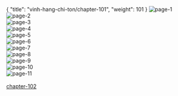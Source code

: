 { "title": "vinh-hang-chi-ton/chapter-101", "weight": 101 }
<img src="vinh-hang-chi-ton_0101_01-4e061f9ce383b0759859fb589d44fe9c.webp" alt="page-1" origin="http://1.bp.blogspot.com/-RzbkhFr4VMA/WzhcBYnDBEI/AAAAAAAAEZ4/idbYir28pTs0B9dbuHfOCbOFv4ZiSifWQCLcBGAs/s1600/1.jpg?imgmax=0"><br/>
<img src="vinh-hang-chi-ton_0101_02-0beb88f761440fa3fd429c42852b41af.webp" alt="page-2" origin="http://1.bp.blogspot.com/-zFovQQHsHuU/WzhcCXbHNEI/AAAAAAAAEZ8/Rnox5n7bE6k-K3gkTpbOJW2RURHhFBCgQCLcBGAs/s1600/2.jpg?imgmax=0"><br/>
<img src="vinh-hang-chi-ton_0101_03-7dfc881c864123f26e65027463d34f65.webp" alt="page-3" origin="http://1.bp.blogspot.com/-5p2kcj1vMf4/WzhcCdgjQ_I/AAAAAAAAEaA/8Q989UwAGPg8mN7jDSdh4ZwZKlm6uRBnwCLcBGAs/s1600/3.jpg?imgmax=0"><br/>
<img src="vinh-hang-chi-ton_0101_04-9bb6b5fab091b74006870e1f4fb6992c.webp" alt="page-4" origin="http://1.bp.blogspot.com/-hI73bWTy7gQ/WzhcCe_7jBI/AAAAAAAAEaE/kSrMlnkQ-uwapxqucNFfcGqWGfW3j5mnQCLcBGAs/s1600/4.jpg?imgmax=0"><br/>
<img src="vinh-hang-chi-ton_0101_05-de7a0f07a84547954790382df279c9fe.webp" alt="page-5" origin="http://1.bp.blogspot.com/-JZx8cHOb7W8/WzhcDqhik7I/AAAAAAAAEaI/UZsQSOmhf74Bv_fWuW7oP8DUl5U2-3K_gCLcBGAs/s1600/5.jpg?imgmax=0"><br/>
<img src="vinh-hang-chi-ton_0101_06-2720f4fa648c95b9af185fb803139428.webp" alt="page-6" origin="http://1.bp.blogspot.com/-tBYotMUI6vk/WzhcDvk5heI/AAAAAAAAEaM/jKORh91OI_0TzEj--GsW3k9eOEuiX15jACLcBGAs/s1600/6.jpg?imgmax=0"><br/>
<img src="vinh-hang-chi-ton_0101_07-d7da81068d7f6ca88722b8a667af9053.webp" alt="page-7" origin="http://1.bp.blogspot.com/-ka0GON0RCSY/WzhcENTDV6I/AAAAAAAAEaQ/ABacMdiZ1LINw-E_Cpe42RLpEEkMOny0wCLcBGAs/s1600/7.jpg?imgmax=0"><br/>
<img src="vinh-hang-chi-ton_0101_08-4c7630d3ee7eabd278af6abeec1f7861.webp" alt="page-8" origin="http://1.bp.blogspot.com/-4oBAOU5S7qg/WzhcETZ9qqI/AAAAAAAAEaU/sP9ToR3Km9AkqzyLN8Cd2oblz9kAord-ACLcBGAs/s1600/8.jpg?imgmax=0"><br/>
<img src="vinh-hang-chi-ton_0101_09-14c4005a4be0d5cf70feae0eb186887a.webp" alt="page-9" origin="http://1.bp.blogspot.com/-SBtFB1ByhgA/WzhcEpUkptI/AAAAAAAAEaY/av1h_T2U1NEQyGP5CqTguxzEcATeL-mEACLcBGAs/s1600/9.jpg?imgmax=0"><br/>
<img src="vinh-hang-chi-ton_0101_10-56384646a11d68fb3c0b997418132729.webp" alt="page-10" origin="http://1.bp.blogspot.com/-6eIo2PP79ec/WzhcBQEh9tI/AAAAAAAAEZw/Rkn9rhTaHq0w8oa0C88SQyQySJGfqGyaACLcBGAs/s1600/10.jpg?imgmax=0"><br/>
<img src="vinh-hang-chi-ton_0101_11-0c58e97bc77e0f3fa8615f032dd172d6.webp" alt="page-11" origin="http://1.bp.blogspot.com/-7Q5bT0cJcts/WzhcBYy930I/AAAAAAAAEZ0/aYrrnA5EiQISSQ8tv1nFVggG5PIKcnEVACLcBGAs/s1600/11.jpg?imgmax=0"><br/>
<br/><a class="nextchap" href="/vinh-hang-chi-ton/chapter-102">chapter-102</a>
